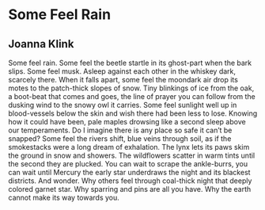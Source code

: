 # Some Feel Rain
## Joanna Klink
Some feel rain. Some feel the beetle startle
in its ghost-part when the bark
slips. Some feel musk. Asleep against
each other in the whiskey dark, scarcely there.
When it falls apart, some feel the moondark air
drop its motes to the patch-thick slopes of
snow. Tiny blinkings of ice from the oak,
a boot-beat that comes and goes, the line of prayer
you can follow from the dusking wind to the snowy owl
it carries. Some feel sunlight
well up in blood-vessels below the skin
and wish there had been less to lose.
Knowing how it could have been, pale maples
drowsing like a second sleep above our temperaments.
Do I imagine there is any place so safe it can’t be
snapped? Some feel the rivers shift,
blue veins through soil, as if the smokestacks were a long
dream of exhalation. The lynx lets its paws
skim the ground in snow and showers.
The wildflowers scatter in warm tints until
the second they are plucked. You can wait
to scrape the ankle-burrs, you can wait until Mercury
the early star underdraws the night and its blackest
districts. And wonder. Why others feel
through coal-thick night that deeply colored garnet
star. Why sparring and pins are all you have.
Why the earth cannot make its way towards you.